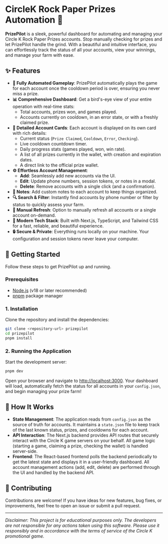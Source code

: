 # CircleK Rock Paper Prizes Automation 🚀

**PrizePilot** is a sleek, powerful dashboard for automating and managing your Circle K Rock Paper Prizes accounts. Stop manually checking for prizes and let PrizePilot handle the grind. With a beautiful and intuitive interface, you can effortlessly track the status of all your accounts, view your winnings, and manage your farm with ease.

 <!-- Screenshot -->

## ✨ Features

-   **🤖 Fully Automated Gameplay**: PrizePilot automatically plays the game for each account once the cooldown period is over, ensuring you never miss a prize.
-   **📊 Comprehensive Dashboard**: Get a bird's-eye view of your entire operation with real-time stats:
    -   Total accounts, prizes won, and games played.
    -   Accounts currently on cooldown, in an error state, or with a freshly claimed prize.
-   **📇 Detailed Account Cards**: Each account is displayed on its own card with rich details:
    -   Current status (`Prize Claimed`, `Cooldown`, `Error`, `Checking`).
    -   Live cooldown countdown timer.
    -   Daily progress stats (games played, won, win rate).
    -   A list of all prizes currently in the wallet, with creation and expiration dates.
    -   A direct link to the official prize wallet.
-   **⚙️ Effortless Account Management**:
    -   **Add**: Seamlessly add new accounts via the UI.
    -   **Edit**: Update phone numbers, session tokens, or notes in a modal.
    -   **Delete**: Remove accounts with a single click (and a confirmation).
-   **📝 Notes**: Add custom notes to each account to keep things organized.
-   **🔍 Search & Filter**: Instantly find accounts by phone number or filter by status to quickly assess your farm.
-   **🔄 Manual Refresh**: Option to manually refresh all accounts or a single account on-demand.
-   **💅 Modern Tech Stack**: Built with Next.js, TypeScript, and Tailwind CSS for a fast, reliable, and beautiful experience.
-   **🔒 Secure & Private**: Everything runs locally on your machine. Your configuration and session tokens never leave your computer.

## 🚀 Getting Started

Follow these steps to get PrizePilot up and running.

### Prerequisites

-   [Node.js](https://nodejs.org/en/) (v18 or later recommended)
-   [pnpm](https://pnpm.io/installation) package manager

### 1. Installation

Clone the repository and install the dependencies:

```bash
git clone <repository-url> prizepilot
cd prizepilot
pnpm install
```

### 2. Running the Application

Start the development server:

```bash
pnpm dev
```

Open your browser and navigate to [http://localhost:3000](http://localhost:3000). Your dashboard will load, automatically fetch the status for all accounts in your `config.json`, and begin managing your prize farm!

## 🔧 How It Works

-   **State Management**: The application reads from `config.json` as the source of truth for accounts. It maintains a `state.json` file to keep track of the last known status, prizes, and cooldowns for each account.
-   **API Interaction**: The Next.js backend provides API routes that securely interact with the Circle K game servers on your behalf. All game logic (starting a game, claiming a prize, checking the wallet) is handled server-side.
-   **Frontend**: The React-based frontend polls the backend periodically to get the latest state and displays it in a user-friendly dashboard. All account management actions (add, edit, delete) are performed through the UI and handled by the backend API.

## 🤝 Contributing

Contributions are welcome! If you have ideas for new features, bug fixes, or improvements, feel free to open an issue or submit a pull request.

---

*Disclaimer: This project is for educational purposes only. The developers are not responsible for any actions taken using this software. Please use it responsibly and in accordance with the terms of service of the Circle K promotional game.*
